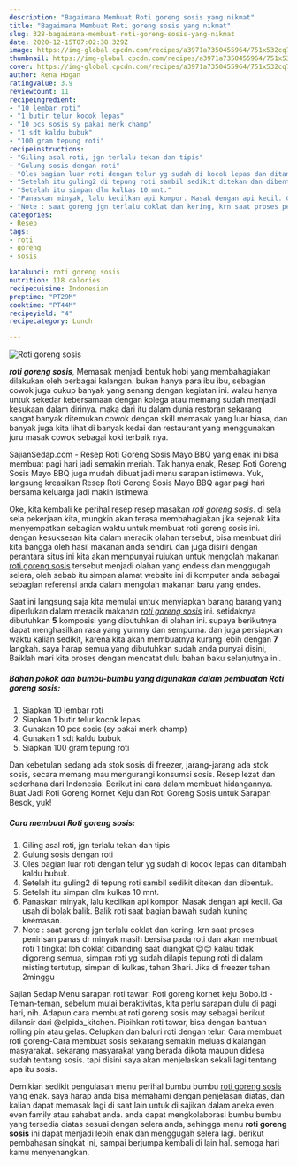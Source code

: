```yaml
---
description: "Bagaimana Membuat Roti goreng sosis yang nikmat"
title: "Bagaimana Membuat Roti goreng sosis yang nikmat"
slug: 328-bagaimana-membuat-roti-goreng-sosis-yang-nikmat
date: 2020-12-15T07:02:38.329Z
image: https://img-global.cpcdn.com/recipes/a3971a7350455964/751x532cq70/roti-goreng-sosis-foto-resep-utama.jpg
thumbnail: https://img-global.cpcdn.com/recipes/a3971a7350455964/751x532cq70/roti-goreng-sosis-foto-resep-utama.jpg
cover: https://img-global.cpcdn.com/recipes/a3971a7350455964/751x532cq70/roti-goreng-sosis-foto-resep-utama.jpg
author: Rena Hogan
ratingvalue: 3.9
reviewcount: 11
recipeingredient:
- "10 lembar roti"
- "1 butir telur kocok lepas"
- "10 pcs sosis sy pakai merk champ"
- "1 sdt kaldu bubuk"
- "100 gram tepung roti"
recipeinstructions:
- "Giling asal roti, jgn terlalu tekan dan tipis"
- "Gulung sosis dengan roti"
- "Oles bagian luar roti dengan telur yg sudah di kocok lepas dan ditambah kaldu bubuk."
- "Setelah itu guling2 di tepung roti sambil sedikit ditekan dan dibentuk."
- "Setelah itu simpan dlm kulkas 10 mnt."
- "Panaskan minyak, lalu kecilkan api kompor. Masak dengan api kecil. Ga usah di bolak balik. Balik roti saat bagian bawah sudah kuning keemasan."
- "Note : saat goreng jgn terlalu coklat dan kering, krn saat proses penirisan panas dr minyak masih bersisa pada roti dan akan membuat roti 1 tingkat lbh coklat dibanding saat diangkat 😊😊 kalau tidak digoreng semua, simpan roti yg sudah dilapis tepung roti di dalam misting tertutup, simpan di kulkas, tahan 3hari. Jika di freezer tahan 2minggu"
categories:
- Resep
tags:
- roti
- goreng
- sosis

katakunci: roti goreng sosis 
nutrition: 118 calories
recipecuisine: Indonesian
preptime: "PT29M"
cooktime: "PT44M"
recipeyield: "4"
recipecategory: Lunch

---
```



![Roti goreng sosis](https://img-global.cpcdn.com/recipes/a3971a7350455964/751x532cq70/roti-goreng-sosis-foto-resep-utama.jpg)

<b><i>roti goreng sosis</i></b>, Memasak menjadi bentuk hobi yang membahagiakan dilakukan oleh berbagai kalangan. bukan hanya para ibu ibu, sebagian cowok juga cukup banyak yang senang dengan kegiatan ini. walau hanya untuk sekedar kebersamaan dengan kolega atau memang sudah menjadi kesukaan dalam dirinya. maka dari itu dalam dunia restoran sekarang sangat banyak ditemukan cowok dengan skill memasak yang luar biasa, dan banyak juga kita lihat di banyak kedai dan restaurant yang menggunakan juru masak cowok sebagai koki terbaik nya.

SajianSedap.com - Resep Roti Goreng Sosis Mayo BBQ yang enak ini bisa membuat pagi hari jadi semakin meriah. Tak hanya enak, Resep Roti Goreng Sosis Mayo BBQ juga mudah dibuat jadi menu sarapan istimewa. Yuk, langsung kreasikan Resep Roti Goreng Sosis Mayo BBQ agar pagi hari bersama keluarga jadi makin istimewa.

Oke, kita kembali ke perihal resep resep masakan <i>roti goreng sosis</i>. di sela sela pekerjaan kita, mungkin akan terasa membahagiakan jika sejenak kita menyempatkan sebagian waktu untuk membuat roti goreng sosis ini. dengan kesuksesan kita dalam meracik olahan tersebut, bisa membuat diri kita bangga oleh hasil makanan anda sendiri. dan juga disini dengan perantara situs ini kita akan mempunyai rujukan untuk mengolah makanan <u>roti goreng sosis</u> tersebut menjadi olahan yang endess dan menggugah selera, oleh sebab itu simpan alamat website ini di komputer anda sebagai sebagian referensi anda dalam mengolah makanan baru yang endes.


Saat ini langsung saja kita memulai untuk menyiapkan barang barang yang diperlukan dalam meracik makanan <u><i>roti goreng sosis</i></u> ini. setidaknya dibutuhkan <b>5</b> komposisi yang dibutuhkan di olahan ini. supaya berikutnya dapat menghasilkan rasa yang yummy dan sempurna. dan juga persiapkan waktu kalian sedikit, karena kita akan membuatnya kurang lebih dengan <b>7</b> langkah. saya harap semua yang dibutuhkan sudah anda punyai disini, Baiklah mari kita proses dengan mencatat dulu bahan baku selanjutnya ini.

<!--inarticleads1-->

##### Bahan pokok dan bumbu-bumbu yang digunakan dalam pembuatan Roti goreng sosis:

1. Siapkan 10 lembar roti
1. Siapkan 1 butir telur kocok lepas
1. Gunakan 10 pcs sosis (sy pakai merk champ)
1. Gunakan 1 sdt kaldu bubuk
1. Siapkan 100 gram tepung roti


Dan kebetulan sedang ada stok sosis di freezer, jarang-jarang ada stok sosis, secara memang mau mengurangi konsumsi sosis. Resep lezat dan sederhana dari Indonesia. Berikut ini cara dalam membuat hidangannya. Buat Jadi Roti Goreng Kornet Keju dan Roti Goreng Sosis untuk Sarapan Besok, yuk! 

<!--inarticleads2-->

##### Cara membuat Roti goreng sosis:

1. Giling asal roti, jgn terlalu tekan dan tipis
1. Gulung sosis dengan roti
1. Oles bagian luar roti dengan telur yg sudah di kocok lepas dan ditambah kaldu bubuk.
1. Setelah itu guling2 di tepung roti sambil sedikit ditekan dan dibentuk.
1. Setelah itu simpan dlm kulkas 10 mnt.
1. Panaskan minyak, lalu kecilkan api kompor. Masak dengan api kecil. Ga usah di bolak balik. Balik roti saat bagian bawah sudah kuning keemasan.
1. Note : saat goreng jgn terlalu coklat dan kering, krn saat proses penirisan panas dr minyak masih bersisa pada roti dan akan membuat roti 1 tingkat lbh coklat dibanding saat diangkat 😊😊 kalau tidak digoreng semua, simpan roti yg sudah dilapis tepung roti di dalam misting tertutup, simpan di kulkas, tahan 3hari. Jika di freezer tahan 2minggu


Sajian Sedap Menu sarapan roti tawar: Roti goreng kornet keju Bobo.id - Teman-teman, sebelum mulai beraktivitas, kita perlu sarapan dulu di pagi hari, nih. Adapun cara membuat roti goreng sosis may sebagai berikut dilansir dari @elpida_kitchen. Pipihkan roti tawar, bisa dengan bantuan rolling pin atau gelas. Celupkan dan baluri roti dengan telur. Cara membuat roti goreng-Cara membuat sosis sekarang semakin meluas dikalangan masyarakat. sekarang masyarakat yang berada dikota maupun didesa sudah tentang sosis. tapi disini saya akan menjelaskan sekali lagi tentang apa itu sosis. 

Demikian sedikit pengulasan menu perihal bumbu bumbu <u>roti goreng sosis</u> yang enak. saya harap anda bisa memahami dengan penjelasan diatas, dan kalian dapat memasak lagi di saat lain untuk di sajikan dalam aneka even even family atau sahabat anda. anda dapat mengkolaborasi bumbu bumbu yang tersedia diatas sesuai dengan selera anda, sehingga menu <b>roti goreng sosis</b> ini dapat menjadi lebih enak dan menggugah selera lagi. berikut pembahasan singkat ini, sampai berjumpa kembali di lain hal. semoga hari kamu menyenangkan.
